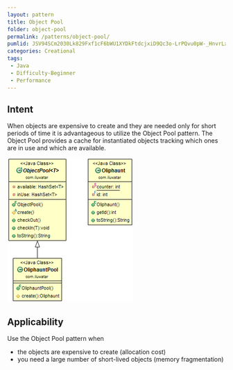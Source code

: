 ```yaml
---
layout: pattern
title: Object Pool
folder: object-pool
permalink: /patterns/object-pool/
pumlid: JSV94SCm2030Lk829Fxf1cF6bWU1XYDkFtdcjxiD9Qc3o-LrPQvu0pW-_HnvrLx1JgR9cfrimf1wCD7XnW-sWsESsXPcicl0nFW1RB-PiYqp0KxwVo-VVTMKBm00
categories: Creational
tags:
 - Java
 - Difficulty-Beginner
 - Performance
---
```


## Intent
When objects are expensive to create and they are needed only for
short periods of time it is advantageous to utilize the Object Pool pattern.
The Object Pool provides a cache for instantiated objects tracking which ones
are in use and which are available.

![alt text](etc/object-pool.png "Object Pool")

## Applicability
Use the Object Pool pattern when

* the objects are expensive to create (allocation cost)
* you need a large number of short-lived objects (memory fragmentation)
